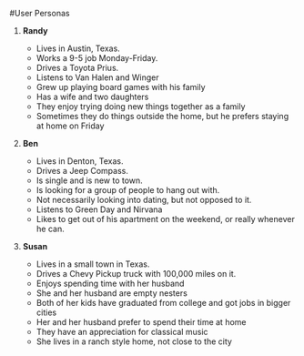 #User Personas

1. **Randy**
    * Lives in Austin, Texas.
    * Works a 9-5 job Monday-Friday.
    * Drives a Toyota Prius.
    * Listens to Van Halen and Winger
    * Grew up playing board games with his family
    * Has a wife and two daughters
    * They enjoy trying doing new things together as a family
    * Sometimes they do things outside the home, but he prefers staying at home on Friday

2. **Ben**
    * Lives in Denton, Texas.
    * Drives a Jeep Compass. 
    * Is single and is new to town.
    * Is looking for a group of people to hang out with.
    * Not necessarily looking into dating, but not opposed to it.
    * Listens to Green Day and Nirvana
    * Likes to get out of his apartment on the weekend, or really whenever he can.

3. **Susan**
    * Lives in a small town in Texas.
    * Drives a Chevy Pickup truck with 100,000 miles on it. 
    * Enjoys spending time with her husband
    * She and her husband are empty nesters
    * Both of her kids have graduated from college and got jobs in bigger cities
    * Her and her husband prefer to spend their time at home
    * They have an appreciation for classical music
    * She lives in a ranch style home, not close to the city
